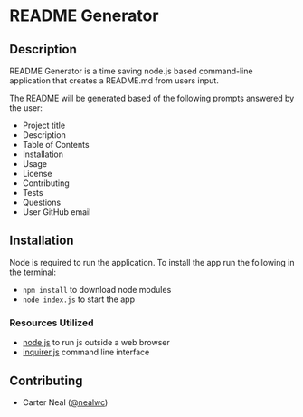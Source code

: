 # README Generator

## Description

README Generator is a time saving node.js based command-line application that creates a README.md from users input. 

The README will be generated based of the following prompts answered by the user: 

- Project title
- Description
- Table of Contents
- Installation
- Usage
- License
- Contributing
- Tests
- Questions
- User GitHub email

## Installation
Node is required to run the application. To install the app run the following in the terminal:
- `npm install` to download node modules
- `node index.js` to start the app

### Resources Utilized
- [node.js](https://nodejs.org/en/) to run js outside a web browser
- [inquirer.js](https://www.npmjs.com/package/inquirer) command line interface

## Contributing

- Carter Neal ([@nealwc](http://github.com/nealwc))